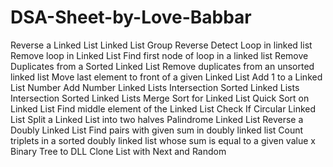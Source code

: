 # DSA-Sheet-by-Love-Babbar

Reverse a Linked List
Linked List Group Reverse
Detect Loop in linked list
Remove loop in Linked List
Find first node of loop in a linked list
Remove Duplicates from a Sorted Linked List
Remove duplicates from an unsorted linked list
Move last element to front of a given Linked List
Add 1 to a Linked List Number
Add Number Linked Lists
Intersection Sorted Linked Lists
Intersection Sorted Linked Lists
Merge Sort for Linked List
Quick Sort on Linked List
Find middle element of the Linked List
Check If Circular Linked List
Split a Linked List into two halves
Palindrome Linked List
Reverse a Doubly Linked List
Find pairs with given sum in doubly linked list
Count triplets in a sorted doubly linked list whose sum is equal to a given value x
Binary Tree to DLL
Clone List with Next and Random

